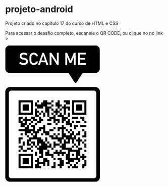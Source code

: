 # projeto-android
Projeto criado no capítulo 17 do curso de HTML e CSS

Para acessar o desafio completo, escaneie o QR CODE, ou clique no no link > <a href="https://gabrielribeirosoares.github.io/projeto-android/" target="_blank">

<img src="./imagens/frame.png" alt="QR CODE para acessar o link externo">
